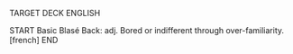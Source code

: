 TARGET DECK
ENGLISH

START
Basic
Blasé
Back: adj. Bored or indifferent through over-familiarity. [french]
END
